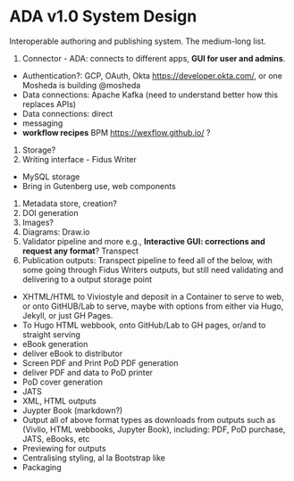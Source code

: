 # ADA v1.0 System Design

Interoperable authoring and publishing system. The medium-long list.

1. Connector - ADA: connects to different apps, **GUI for user and admins**.
  - Authentication?: GCP, OAuth, Okta https://developer.okta.com/, or one Mosheda is building @mosheda
  - Data connections: Apache Kafka (need to understand better how this replaces APIs)
  - Data connections: direct
  - messaging
  - **workflow recipes** BPM https://wexflow.github.io/ ?
1. Storage?
1. Writing interface - Fidus Writer
  - MySQL storage
  - Bring in Gutenberg use, web components
1. Metadata store, creation?
1. DOI generation
1. Images?
1. Diagrams: Draw.io
1. Validator pipeline and more e.g., **Interactive GUI: corrections and request any format**? Transpect
1. Publication outputs: Transpect pipeline to feed all of the below, with some going through Fidus Writers outputs, but still need validating and delivering to a output storage point
  - XHTML/HTML to Viviostyle and deposit in a Container to serve to web, or onto GitHUB/Lab to serve, maybe with options from either via Hugo, Jekyll, or just GH Pages.
  - To Hugo HTML webbook, onto GitHub/Lab to GH pages, or/and to straight serving
  - eBook generation
   - deliver eBook to distributor
  - Screen PDF and Print PoD PDF generation
   - deliver PDF and data to PoD printer
  - PoD cover generation
  - JATS
  - XML, HTML outputs
  - Juypter Book (markdown?)
  - Output all of above format types as downloads from outputs such as (Vivlio, HTML webbooks, Jupyter Book), including: PDF, PoD purchase, JATS, eBooks, etc
  - Previewing for outputs
  - Centralising styling, al la Bootstrap like
  - Packaging
